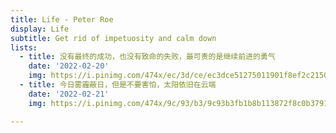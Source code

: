 ```yaml
---
title: Life - Peter Roe
display: Life
subtitle: Get rid of impetuosity and calm down
lists: 
  - title: 没有最终的成功，也没有致命的失败，最可贵的是继续前进的勇气
    date: '2022-02-20'
    img: https://i.pinimg.com/474x/ec/3d/ce/ec3dce51275011901f8ef2c215056714.jpg
  - title: 今日雾霾蔽日，但是不要害怕，太阳依旧在云端
    date: '2022-02-21'
    img: https://i.pinimg.com/474x/9c/93/b3/9c93b3fb1b8b113872f8c0b37915048f.jpg

---
```


<LifeList :lists="frontmatter.lists"/>